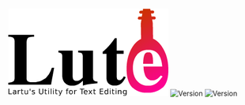 ![Lute](images/luteLogo.png)
![Version](https://img.shields.io/badge/version-1.0-blue.svg)
![Version](https://img.shields.io/badge/license-MIT-yellow)
